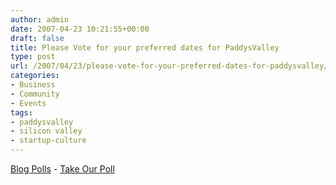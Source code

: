 ```yaml
---
author: admin
date: 2007-04-23 10:21:55+00:00
draft: false
title: Please Vote for your preferred dates for PaddysValley
type: post
url: /2007/04/23/please-vote-for-your-preferred-dates-for-paddysvalley/
categories:
- Business
- Community
- Events
tags:
- paddysvalley
- silicon valley
- startup-culture
---
```


[Blog Polls](http://www.polldaddy.com) - [Take Our Poll](http://www.polldaddy.com/poll.asp?p=31141)

